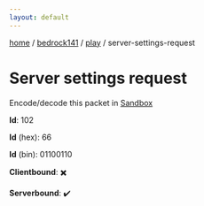 ```yaml
---
layout: default
---
```


[home](/)  /  [bedrock141](/protocol/bedrock141)  /  [play](/protocol/bedrock141/play)  /  server-settings-request

# Server settings request

Encode/decode this packet in [Sandbox](../../../sandbox/bedrock141#Play.ServerSettingsRequest)

**Id**: 102

**Id** (hex): 66

**Id** (bin): 01100110

**Clientbound**: ✖️

**Serverbound**: ✔️

